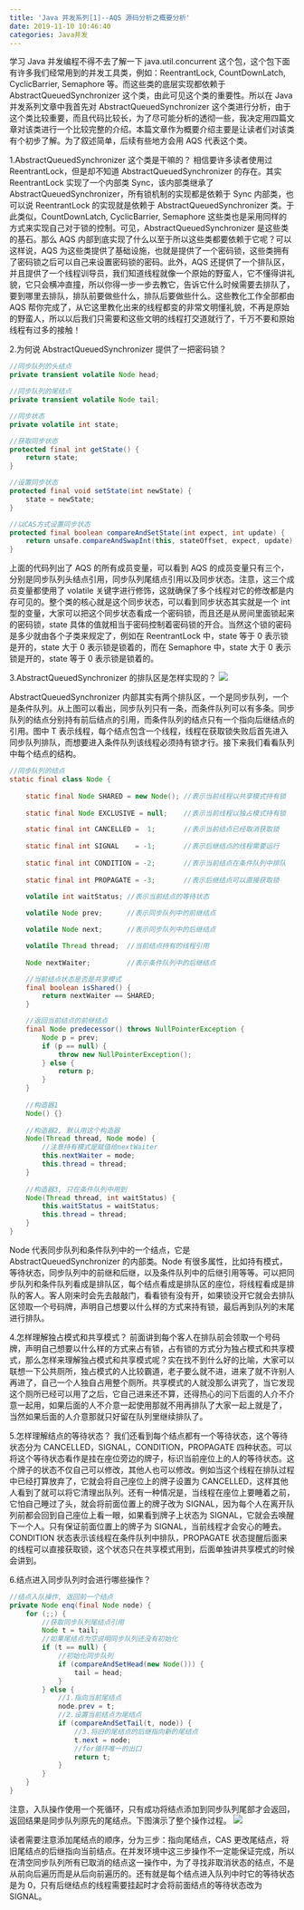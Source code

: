 ```yaml
---
title: 'Java 并发系列[1]--AQS 源码分析之概要分析'
date: 2019-11-10 10:46:40
categories: Java并发
---
```

学习 Java 并发编程不得不去了解一下 java.util.concurrent 这个包，这个包下面有许多我们经常用到的并发工具类，例如：ReentrantLock, CountDownLatch, CyclicBarrier, Semaphore 等。而这些类的底层实现都依赖于 AbstractQueuedSynchronizer 这个类，由此可见这个类的重要性。<!-- more -->所以在 Java 并发系列文章中我首先对 AbstractQueuedSynchronizer 这个类进行分析，由于这个类比较重要，而且代码比较长，为了尽可能分析的透彻一些，我决定用四篇文章对该类进行一个比较完整的介绍。本篇文章作为概要介绍主要是让读者们对该类有个初步了解。为了叙述简单，后续有些地方会用 AQS 代表这个类。

1.AbstractQueuedSynchronizer 这个类是干嘛的？
相信要许多读者使用过 ReentrantLock，但是却不知道 AbstractQueuedSynchronizer 的存在。其实 ReentrantLock 实现了一个内部类 Sync，该内部类继承了 AbstractQueuedSynchronizer，所有锁机制的实现都是依赖于 Sync 内部类，也可以说 ReentrantLock 的实现就是依赖于 AbstractQueuedSynchronizer 类。于此类似，CountDownLatch, CyclicBarrier, Semaphore 这些类也是采用同样的方式来实现自己对于锁的控制。可见，AbstractQueuedSynchronizer 是这些类的基石。那么 AQS 内部到底实现了什么以至于所以这些类都要依赖于它呢？可以这样说，AQS 为这些类提供了基础设施，也就是提供了一个密码锁，这些类拥有了密码锁之后可以自己来设置密码锁的密码。此外，AQS 还提供了一个排队区，并且提供了一个线程训导员，我们知道线程就像一个原始的野蛮人，它不懂得讲礼貌，它只会横冲直撞，所以你得一步一步去教它，告诉它什么时候需要去排队了，要到哪里去排队，排队前要做些什么，排队后要做些什么。这些教化工作全部都由 AQS 帮你完成了，从它这里教化出来的线程都变的非常文明懂礼貌，不再是原始的野蛮人，所以以后我们只需要和这些文明的线程打交道就行了，千万不要和原始线程有过多的接触！

2.为何说 AbstractQueuedSynchronizer 提供了一把密码锁？

```java
//同步队列的头结点
private transient volatile Node head; 

//同步队列的尾结点
private transient volatile Node tail;

//同步状态
private volatile int state;

//获取同步状态
protected final int getState() {
    return state;
}

//设置同步状态
protected final void setState(int newState) {
    state = newState;
}

//以CAS方式设置同步状态
protected final boolean compareAndSetState(int expect, int update) {
    return unsafe.compareAndSwapInt(this, stateOffset, expect, update);
}
```

上面的代码列出了 AQS 的所有成员变量，可以看到 AQS 的成员变量只有三个，分别是同步队列头结点引用，同步队列尾结点引用以及同步状态。注意，这三个成员变量都使用了 volatile 关键字进行修饰，这就确保了多个线程对它的修改都是内存可见的。整个类的核心就是这个同步状态，可以看到同步状态其实就是一个 int 型的变量，大家可以把这个同步状态看成一个密码锁，而且还是从房间里面锁起来的密码锁，state 具体的值就相当于密码控制着密码锁的开合。当然这个锁的密码是多少就由各个子类来规定了，例如在 ReentrantLock 中，state 等于 0 表示锁是开的，state 大于 0 表示锁是锁着的，而在 Semaphore 中，state 大于 0 表示锁是开的，state 等于 0 表示锁是锁着的。

3.AbstractQueuedSynchronizer 的排队区是怎样实现的？
![](https://gitee.com/liuyun1995/yun-blog-image/raw/master/Java%E5%B9%B6%E5%8F%91%E7%B3%BB%E5%88%97%5B1%5D--AQS%E6%BA%90%E7%A0%81%E5%88%86%E6%9E%90%E4%B9%8B%E6%A6%82%E8%A6%81%E5%88%86%E6%9E%90/img1.png)

AbstractQueuedSynchronizer 内部其实有两个排队区，一个是同步队列，一个是条件队列。从上图可以看出，同步队列只有一条，而条件队列可以有多条。同步队列的结点分别持有前后结点的引用，而条件队列的结点只有一个指向后继结点的引用。图中 T 表示线程，每个结点包含一个线程，线程在获取锁失败后首先进入同步队列排队，而想要进入条件队列该线程必须持有锁才行。接下来我们看看队列中每个结点的结构。

```java
//同步队列的结点
static final class Node {
  
    static final Node SHARED = new Node(); //表示当前线程以共享模式持有锁
  
    static final Node EXCLUSIVE = null;    //表示当前线程以独占模式持有锁

    static final int CANCELLED =  1;       //表示当前结点已经取消获取锁
  
    static final int SIGNAL    = -1;       //表示后继结点的线程需要运行
  
    static final int CONDITION = -2;       //表示当前结点在条件队列中排队
  
    static final int PROPAGATE = -3;       //表示后继结点可以直接获取锁

    volatile int waitStatus; //表示当前结点的等待状态
   
    volatile Node prev;      //表示同步队列中的前继结点

    volatile Node next;      //表示同步队列中的后继结点  

    volatile Thread thread;  //当前结点持有的线程引用
  
    Node nextWaiter;         //表示条件队列中的后继结点

    //当前结点状态是否是共享模式
    final boolean isShared() {
        return nextWaiter == SHARED;
    }

    //返回当前结点的前继结点
    final Node predecessor() throws NullPointerException {
        Node p = prev;
        if (p == null) {
            throw new NullPointerException();
        } else {
            return p;
        }
    }
  
    //构造器1
    Node() {}
  
    //构造器2, 默认用这个构造器
    Node(Thread thread, Node mode) {
        //注意持有模式是赋值给nextWaiter
        this.nextWaiter = mode;
        this.thread = thread;
    }
  
    //构造器3, 只在条件队列中用到
    Node(Thread thread, int waitStatus) {
        this.waitStatus = waitStatus;
        this.thread = thread;
    }
}
```

Node 代表同步队列和条件队列中的一个结点，它是 AbstractQueuedSynchronizer 的内部类。Node 有很多属性，比如持有模式，等待状态，同步队列中的前继和后继，以及条件队列中的后继引用等等。可以把同步队列和条件队列看成是排队区，每个结点看成是排队区的座位，将线程看成是排队的客人。客人刚来时会先去敲敲门，看看锁有没有开，如果锁没开它就会去排队区领取一个号码牌，声明自己想要以什么样的方式来持有锁，最后再到队列的末尾进行排队。

4.怎样理解独占模式和共享模式？
前面讲到每个客人在排队前会领取一个号码牌，声明自己想要以什么样的方式来占有锁，占有锁的方式分为独占模式和共享模式，那么怎样来理解独占模式和共享模式呢？实在找不到什么好的比喻，大家可以联想一下公共厕所，独占模式的人比较霸道，老子要么就不进，进来了就不许别人再进了，自己一个人独自占用整个厕所。共享模式的人就没那么讲究了，当它发现这个厕所已经可以用了之后，它自己进来还不算，还得热心的问下后面的人介不介意一起用，如果后面的人不介意一起使用那就不用再排队了大家一起上就是了， 当然如果后面的人介意那就只好留在队列里继续排队了。

5.怎样理解结点的等待状态？
我们还看到每个结点都有一个等待状态，这个等待状态分为 CANCELLED，SIGNAL，CONDITION，PROPAGATE 四种状态。可以将这个等待状态看作是挂在座位旁边的牌子，标识当前座位上的人的等待状态。这个牌子的状态不仅自己可以修改，其他人也可以修改。例如当这个线程在排队过程中已经打算放弃了，它就会将自己座位上的牌子设置为 CANCELLED，这样其他人看到了就可以将它清理出队列。还有一种情况是，当线程在座位上要睡着之前，它怕自己睡过了头，就会将前面位置上的牌子改为 SIGNAL，因为每个人在离开队列前都会回到自己座位上看一眼，如果看到牌子上状态为 SIGNAL，它就会去唤醒下一个人。只有保证前面位置上的牌子为 SIGNAL，当前线程才会安心的睡去。CONDITION 状态表示该线程在条件队列中排队，PROPAGATE 状态提醒后面来的线程可以直接获取锁，这个状态只在共享模式用到，后面单独讲共享模式的时候会讲到。

6.结点进入同步队列时会进行哪些操作？

```java
//结点入队操作, 返回前一个结点
private Node enq(final Node node) {
    for (;;) {
        //获取同步队列尾结点引用
        Node t = tail;
        //如果尾结点为空说明同步队列还没有初始化
        if (t == null) {
            //初始化同步队列
            if (compareAndSetHead(new Node())) {
                tail = head;
            }
        } else {
            //1.指向当前尾结点
            node.prev = t;
            //2.设置当前结点为尾结点
            if (compareAndSetTail(t, node)) {
                //3.将旧的尾结点的后继指向新的尾结点
                t.next = node;
                //for循环唯一的出口
                return t;
            }
        }
    }
}
```

注意，入队操作使用一个死循环，只有成功将结点添加到同步队列尾部才会返回，返回结果是同步队列原先的尾结点。下图演示了整个操作过程。
![](https://gitee.com/liuyun1995/yun-blog-image/raw/master/Java%E5%B9%B6%E5%8F%91%E7%B3%BB%E5%88%97%5B1%5D--AQS%E6%BA%90%E7%A0%81%E5%88%86%E6%9E%90%E4%B9%8B%E6%A6%82%E8%A6%81%E5%88%86%E6%9E%90/img2.png)

读者需要注意添加尾结点的顺序，分为三步：指向尾结点，CAS 更改尾结点，将旧尾结点的后继指向当前结点。在并发环境中这三步操作不一定能保证完成，所以在清空同步队列所有已取消的结点这一操作中，为了寻找非取消状态的结点，不是从前向后遍历而是从后向前遍历的。还有就是每个结点进入队列中时它的等待状态是为 0，只有后继结点的线程需要挂起时才会将前面结点的等待状态改为 SIGNAL。
